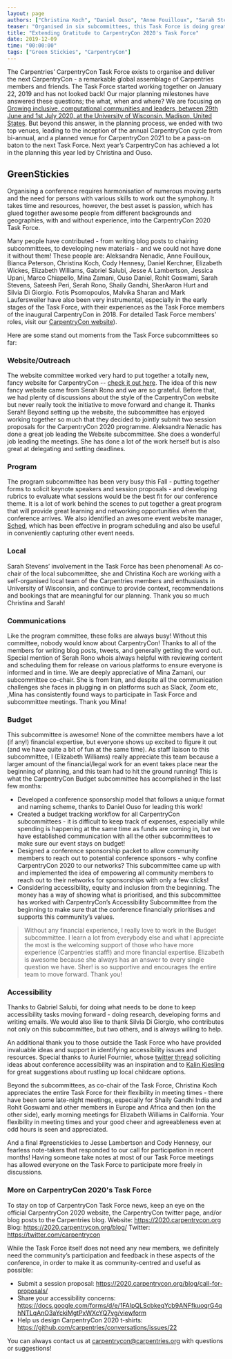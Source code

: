 ```yaml
---
layout: page
authors: ["Christina Koch", "Daniel Ouso", "Anne Fouilloux", "Sarah Stevens", "Aleksandra Nenadic", "Elizabeth Williams"]
teaser: "Organised in six subcommittees, this Task Force is doing great work ahead of CarpentryCon 2020"
title: "Extending Gratitude to CarpentryCon 2020's Task Force"
date: 2019-12-09
time: "00:00:00"
tags: ["Green Stickies", "CarpentryCon"]
---
```


The Carpentries’ CarpentryCon Task Force exists to organise and deliver the next CarpentryCon - a remarkable global assemblage of Carpentries members and friends. The Task Force started working together on January 22, 2019 and has not looked back! Our major planning milestones have answered these questions; the what, when and where? We are focusing on [Growing inclusive, computational communities and leaders, between 29th June and 1st July 2020, at the University of Wisconsin, Madison, United States](https://carpentries.org/blog/2019/07/carpentrycon2020-theme-venue/). But beyond this answer, in the planning process, we ended with two top venues, leading to the inception of the annual CarpentryCon cycle from bi-annual, and a planned venue for CarpentryCon 2021 to be a pass-on baton to the next Task Force. Next year’s CarpentryCon has achieved a lot in the planning this year led by Christina and Ouso.

## GreenStickies

Organising a conference requires harmonisation of numerous moving parts and the need for persons with various skills to work out the symphony. It takes time and resources, however, the best asset is passion, which has glued together awesome people from different backgrounds and geographies, with and without experience, into the CarpentryCon 2020 Task Force. 

Many people have contributed - from writing blog posts to chairing subcommittees, to developing new materials - and we could not have done it without them! These people are: Aleksandra Nenadic, Anne Fouilloux, Bianca Peterson, Christina Koch, Cody Hennesy, Daniel Kerchner, Elizabeth Wickes, Elizabeth Williams, Gabriel Salubi, Jesse A Lambertson, Jessica Upani, Marco Chiapello, Mina Zamani, Ouso Daniel, Rohit Goswami, Sarah Stevens, Sateesh Peri, Serah Rono, Shaily Gandhi, SherAaron Hurt and Silvia Di Giorgio. Fotis Psomopoulos, Malvika Sharan and Mark Laufersweiler have also been very instrumental, especially in the early stages of the Task Force, with their experiences as the Task Force members of the inaugural CarpentryCon in 2018. For detailed Task Force members’ roles, visit our [CarpentryCon website](https://2020.carpentrycon.org/)).

Here are some stand out moments from the Task Force subcommittees so far: 

### Website/Outreach

The website committee worked very hard to put together a totally new, fancy website for CarpentryCon -- [check it out here](https://2020.carpentrycon.org/). The idea of this new fancy website came from Serah Rono and we are so grateful. Before that, we had plenty of discussions about the style of the CarpentryCon website but never really took the initiative to move forward and change it. Thanks Serah!
Beyond setting up the website, the subcommittee has enjoyed working together so much that they decided to jointly submit two session proposals for the CarpentryCon 2020 programme. Aleksandra Nenadic has done a great job leading the Website subcommittee.  She does a wonderful job leading the meetings.  She has done a lot of the work herself but is also great at delegating and setting deadlines. 

### Program

The program subcommittee has been very busy this Fall - putting together forms to solicit keynote speakers and session proposals - and developing rubrics to evaluate what sessions would be the best fit for our conference theme. It is a lot of work behind the scenes to put together a great program that will provide great learning and networking opportunities when the conference arrives. We also identified an awesome event website manager, [Sched](https://sched.com/), which has been effective in program scheduling and also be useful in conveniently capturing other event needs.

### Local

Sarah Stevens’ involvement in the Task Force has been phenomenal! As co-chair of the local subcommittee, she and Christina Koch are working with a self-organised local team of the Carpentries members and enthusiasts in University of Wisconsin, and continue to provide context, recommendations and bookings that are meaningful for our planning. Thank you so much Christina and Sarah!

### Communications

Like the program committee, these folks are always busy! Without this committee, nobody would know about CarpentryCon! Thanks to all of the members for writing blog posts, tweets, and generally getting the word out.
Special mention of Serah Rono whois always helpful with reviewing content and scheduling them for release on various platforms to ensure everyone is informed and in time. 
We are deeply appreciative of Mina Zamani, our subcommittee co-chair. She is from Iran, and despite all the communication challenges she faces in plugging in on platforms such as Slack, Zoom etc, ,Mina has consistently found ways to participate in Task Force and subcommittee meetings. Thank you Mina!

### Budget

This subcommittee is awesome! None of the committee members have a lot (if any!) financial expertise, but everyone shows up excited to figure it out (and we have quite a bit of fun at the same time). As staff liaison to this subcommittee,  I (Elizabeth Williams) really appreciate this team because a larger amount of the financial/legal work for an event takes place near the beginning of planning, and this team had to hit the ground running! This is what the CarpentryCon Budget subcommittee has accomplished in the last few months:

- Developed a conference sponsorship model that follows a unique format and naming scheme, thanks to Daniel Ouso for leading this work!
- Created a budget tracking workflow for all CarpentryCon subcommittees - it is difficult to keep track of expenses, especially while spending is happening at the same time as funds are coming in, but we have established communication with all the other subcommittees to make sure our event stays on budget!
- Designed a conference sponsorship packet to allow community members to reach out to potential conference sponsors - why confine CarpentryCon 2020 to our networks? This subcommittee came up with and implemented the idea of empowering all community members to reach out to their networks for sponsorships with only a few clicks! 
- Considering accessibility, equity and inclusion from the beginning. The money has a way of showing what is prioritised, and this subcommittee has worked with CarpentryCon’s Accessibility Subcommittee from the beginning to make sure that the conference financially prioritises and supports this community’s values.

>Without any financial experience, I really love to work in the Budget subcommittee. I learn a lot from everybody else and what I appreciate the most is the welcoming support of those who have more experience (Carpentries staff!) and more financial expertise. Elizabeth is awesome because she always has an answer to every single question we have.  Sher! is so supportive and encourages the entire team to move forward.  Thank you!

### Accessibility

Thanks to Gabriel Salubi, for doing what needs to be done to keep accessibility tasks moving forward - doing research, developing forms and writing emails. We would also like to thank Silvia Di Giorgio, who contributes not only on this subcommittee, but two others, and is always willing to help. 

An additional thank you to those outside the Task Force who have provided invaluable ideas and support in identifying accessibility issues and resources. Special thanks to Auriel Fournier, whose [twitter thread](https://twitter.com/RallidaeRule/status/1161074079702683648) soliciting ideas about conference accessibility was an inspiration and to [Kalin Kiesling](https://twitter.com/krose621/) for great suggestions about rustling up local childcare options. 


Beyond the subcommittees, as co-chair of the Task Force, Christina Koch appreciates the entire Task Force for their flexibility in meeting times - there have been some late-night meetings, especially for Shaily Gandhi India and Rohit Goswami and other members in Europe and Africa and then (on the other side), early morning meetings for Elizabeth Williams in California. Your flexibility in meeting times and your good cheer and agreeableness even at odd hours is seen and appreciated. 

And a final #greenstickies to Jesse Lambertson and Cody Hennesy, our fearless note-takers that responded to our call for participation in recent months! Having someone take notes at most of our Task Force meetings has allowed everyone on the Task Force to participate more freely in discussions. 

### More on CarpentryCon 2020's Task Force

To stay on top of CarpentryCon Task Force news, keep an eye on the official CarpentryCon 2020 website, the CarpentryCon twitter page, and/or blog posts to the Carpentries blog. 
Website: https://2020.carpentrycon.org 
Blog: https://2020.carpentrycon.org/blog/ 
Twitter: https://twitter.com/carpentrycon 

While the Task Force itself does not need any new members, we definitely need the community’s participation and feedback in these aspects of the conference, in order to make it as community-centred and useful as possible: 
- Submit a session proposal: https://2020.carpentrycon.org/blog/call-for-proposals/ 
- Share your accessibility concerns: https://docs.google.com/forms/d/e/1FAIpQLScbkeqYcb9ANFfkuoqrG4qhNTLqAnO3aYckiMgtPxWXcYQ7vg/viewform 
- Help us design CarpentryCon 2020 t-shirts: https://github.com/carpentries/conversations/issues/22 

You can always contact us at carpentrycon@carpentries.org with questions or suggestions!
